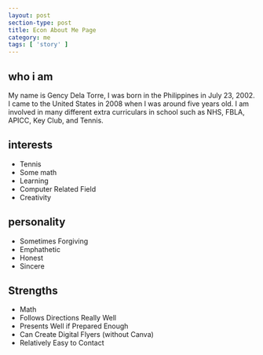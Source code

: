```yaml
---
layout: post
section-type: post
title: Econ About Me Page
category: me
tags: [ 'story' ]
---
```

## who i am
My name is Gency Dela Torre, I was born in the Philippines in July 23, 2002. I came to the United States in 2008 when I was around five years old. I am involved in many different extra curriculars in school such as NHS, FBLA, APICC, Key Club, and Tennis.

## interests
* Tennis
* Some math
* Learning
* Computer Related Field
* Creativity

## personality
* Sometimes Forgiving
* Emphathetic
* Honest
* Sincere

## Strengths
* Math
* Follows Directions Really Well
* Presents Well if Prepared Enough
* Can Create Digital Flyers (without Canva)
* Relatively Easy to Contact